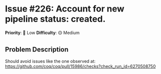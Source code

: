 # Issue #226: Account for new pipeline status: created.

**Priority**: 🚀 Low
**Difficulty**: 🟡 Medium

## Problem Description

Should avoid issues like the one observed at: https://github.com/coq/coq/pull/15986/checks?check_run_id=6270508750
